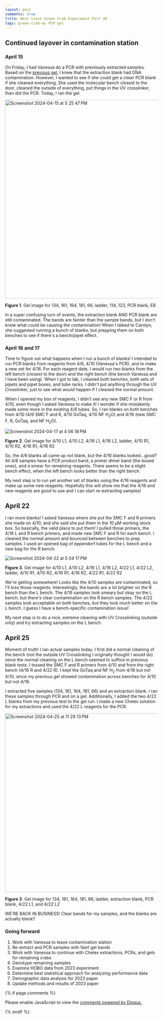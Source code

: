```yaml
---
layout: post
comments: true
title: West Coast Green Crab Experiment Part 49
tags: green-crab-wc PCR gel
---
```


## Continued layover in contamination station

### April 15

On Friday, I had Vanessa do a PCR with previously extracted samples. Based on the [previous gel](https://yaaminiv.github.io/Green-Crab-Experiment-2023-Part47/), I knew that the extraction blank had DNA contamination. However, I wanted to see if she could get a clean PCR blank if she cleaned everything. She used the molecular bench closest to the door, cleaned the outside of everything, put things in the UV crosslinker, than did the PCR. Today, I ran the gel.

<img width="653" alt="Screenshot 2024-04-15 at 5 25 47 PM" src="https://github.com/yaaminiv/wc-green-crab/assets/22335838/27bb2805-cf96-4f8e-a4ff-db6825ac3346">

**Figure 1**. Gel image for 134, 161, 164, 181, 66, ladder, 114, 123, PCR blank, EB

In a super confusing turn of events, the extraction blank AND PCR blank are still contaminated. The bands are fainter than the sample bands, but I don't know what could be causing the contamination! When I talked to Carolyn, she suggested running a bunch of blanks, but prepping them on both benches to see if there's a bench/pipet effect.

### April 16 and 17

Time to figure out what happens when I run a bunch of blanks! I intended to run PCR blanks from reagents from 4/6, 4/10 (Vanessa's PCR), and to make a new set for 4/16. For each reagent date, I would run two blanks from the left bench (closest to the door) and the right bench (the bench Vanessa and I have been using). When I got to lab, I cleaned both benches, both sets of pipets and pipet boxes, and tube racks. I didn't put anything through the UV Crosslinker, just to see what would happen if I cleaned the normal amount.

When I opened my box of reagents, I didn't see any new SMC F or R from 4/10, even though I asked Vanessa to make it! I wonder if she mistakenly made some more in the existing 4/6 tubes. So, I ran blanks on both benches from 4/10 (4/6 SMC F and R, 4/10 GoTaq, 4/10 NF H<sub>2</sub>O) and 4/16 (new SMC F, R, GoTaq, and NF H<sub>2</sub>O).

![Screenshot 2024-04-17 at 4 06 18 PM](https://github.com/yaaminiv/wc-green-crab/assets/22335838/48b008a0-d805-437f-9a25-004a3d4c3301)

**Figure 2**. Gel image for 4/10 L1, 4/10 L2, 4/16 L1, 4/16 L2, ladder, 4/10 R1, 4/10 R2, 4/16 R1, 4/16 R2

So, the 4/6 blanks all came up not blank, but the 4/16 blanks looked...good? All 4/6 samples have a PCR product band, a primer dimer band (the boxed ones), and a smear for remaining reagents. There seems to be a slight bench effect, when the left bench looks better than the right bench.

My next step is to run yet another set of blanks using the 4/16 reagents and make up some new reagents. Hopefully this will show me that the 4/16 and new reagents are good to use and I can start re-extracting samples!

## April 22

I ran more blanks! I asked Vanessa where she put the SMC F and R primers she made on 4/10, and she said she put them in the 10 µM working stock box. So basically, the valid place to put them! I pulled those primers, the 4/16 L and R bench primers, and made new SMC F and R for each bench. I cleaned the normal amount and bounced between benches to prep samples. I used an opened bag of eppendorf tubes for the L bench and a new bag for the R bench.

![Screenshot 2024-04-22 at 5 04 17 PM](https://github.com/yaaminiv/wc-green-crab/assets/22335838/2ee974a3-3781-4c1b-969f-5b0a7a722cc6)

**Figure 3**. Gel image for 4/10 L1, 4/10 L2, 4/16 L1, 4/16 L2, 4/22 L1, 4/22 L2, ladder, 4/10 R1, 4/10 R2, 4/16 R1, 4/16 R2, 4/22 R1, 4/22 R2

We're getting somewhere! Looks like the 4/10 samples are contaminated, so I'll toss those reagents. Interestingly, the bands are a lot brighter on the R bench than the L bench. The 4/16 samples look smeary but okay on the L bench, but there's clear contamination on the R bench samples. The 4/22 samples look acceptable on both benches, but they look much better on the L bench. I guess I have a bench-specific contamination issue!

My next step is to do a nice, extreme cleaning with UV Crosslinking (outside only) and try extracting samples on the L bench.

## April 25

Moment of truth! I ran actual samples today. I first did a normal cleaning of the bench (not the outside UV Crosslinking I originally thought I would do) since the normal cleaning on the L bench seemed to suffice in previous blank tests. I tossed the SMC F and R primers from 4/10 and from the right bench (4/16 R and 4/22 R). I kept the GoTaq and NF H<sub>2</sub> from 4/16 but not 4/10, since my previous gel showed contamination across benches for 4/10 but not 4/16.

I extracted five samples (134, 161, 164, 181, 66) and an extraction blank. I ran these samples through PCR and on a gel. Additionally, I added the two 4/22 L blanks from my previous test to the gel run. I made a new Chelex solution for my extractions and used the 4/22 L reagents for the PCR.

<img width="588" alt="Screenshot 2024-04-25 at 11 29 13 PM" src="https://github.com/yaaminiv/wc-green-crab/assets/22335838/e1722490-5b37-41bd-86de-4fb6db99a822">

**Figure 3**. Gel image for 134, 161, 164, 181, 66, ladder, extraction blank, PCR blank, 4/22 L1, and 4/22 L2

WE'RE BACK IN BUSINESS! Clear bands for my samples, and the blanks are actually blank!!

### Going forward

1. Work with Vanessa to leave contamination station
1. Re-extract and PCR samples with faint gel bands
1. Work with Vanessa to continue with Chelex extractions, PCRs, and gels for remaining crabs
4. Genotype remaining samples
4. Examine HOBO data from 2023 experiment
5. Determine best statistical approach for analyzing performance data
5. Demographic data analysis for 2023 paper
6. Update methods and results of 2023 paper

{% if page.comments %}

<div id="disqus_thread"></div>
<script>

/**
*  RECOMMENDED CONFIGURATION VARIABLES: EDIT AND UNCOMMENT THE SECTION BELOW TO INSERT DYNAMIC VALUES FROM YOUR PLATFORM OR CMS.
*  LEARN WHY DEFINING THESE VARIABLES IS IMPORTANT: https://disqus.com/admin/universalcode/#configuration-variables*/
/*
var disqus_config = function () {
this.page.url = PAGE_URL;  // Replace PAGE_URL with your page's canonical URL variable
this.page.identifier = PAGE_IDENTIFIER; // Replace PAGE_IDENTIFIER with your page's unique identifier variable
};
*/
(function() { // DON'T EDIT BELOW THIS LINE
var d = document, s = d.createElement('script');
s.src = 'https://the-responsible-grad-student.disqus.com/embed.js';
s.setAttribute('data-timestamp', +new Date());
(d.head || d.body).appendChild(s);
})();
</script>
<noscript>Please enable JavaScript to view the <a href="https://disqus.com/?ref_noscript">comments powered by Disqus.</a></noscript>

{% endif %}

<script id="dsq-count-scr" src="//the-responsible-grad-student.disqus.com/count.js" async></script>
